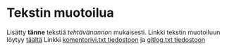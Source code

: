# Tekstin muotoilua
Lisätty **tänne** tekstiä *tehtävänannon* mukaisesti. 
Linkki tekstin muotoiluun löytyy [täältä](https://guides.github.com/features/mastering-markdown/)
Linkki [komentorivi.txt tiedostoon](https://github.com/lankku1/ot-harjoitustyo/blob/master/laskarit/viikko1/gitlog.txt) 
ja [gitlog.txt tiedostoon](https://github.com/lankku1/ot-harjoitustyo/blob/master/laskarit/viikko1/gitlog.txt)
